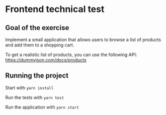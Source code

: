 # Frontend technical test

## Goal of the exercise

Implement a small application that allows users to browse a list of products and add them to a shopping cart.

To get a realistic list of products, you can use the following API: https://dummyjson.com/docs/products

## Running the project

Start with
```yarn install```

Run the tests with
```yarn test```

Run the application with
```yarn start```